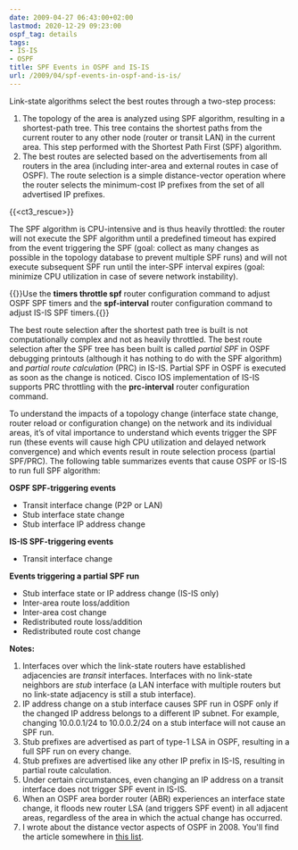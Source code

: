```yaml
---
date: 2009-04-27 06:43:00+02:00
lastmod: 2020-12-29 09:23:00
ospf_tag: details
tags:
- IS-IS
- OSPF
title: SPF Events in OSPF and IS-IS
url: /2009/04/spf-events-in-ospf-and-is-is/
---
```

Link-state algorithms select the best routes through a two-step process:

1.  The topology of the area is analyzed using SPF algorithm, resulting in a shortest-path tree. This tree contains the shortest paths from the current router to any other node (router or transit LAN) in the current area. This step performed with the Shortest Path First (SPF) algorithm.
2.  The best routes are selected based on the advertisements from all routers in the area (including inter-area and external routes in case of OSPF). The route selection is a simple distance-vector operation where the router selects the minimum-cost IP prefixes from the set of all advertised IP prefixes.
<!--more-->
{{<ct3_rescue>}}

The SPF algorithm is CPU-intensive and is thus heavily throttled: the router will not execute the SPF algorithm until a predefined timeout has expired from the event triggering the SPF (goal: collect as many changes as possible in the topology database to prevent multiple SPF runs) and will not execute subsequent SPF run until the inter-SPF interval expires (goal: minimize CPU utilization in case of severe network instability).

{{<note>}}Use the **timers throttle spf** router configuration command to adjust OSPF SPF timers and the **spf-interval** router configuration command to adjust IS-IS SPF timers.{{</note>}}

The best route selection after the shortest path tree is built is not computationally complex and not as heavily throttled. The best route selection after the SPF tree has been built is called *partial SPF* in OSPF debugging printouts (although it has nothing to do with the SPF algorithm) and *partial route calculation* (PRC) in IS-IS. Partial SPF in OSPF is executed as soon as the change is noticed. Cisco IOS implementation of IS-IS supports PRC throttling with the **prc-interval** router configuration command.

To understand the impacts of a topology change (interface state change, router reload or configuration change) on the network and its individual areas, it’s of vital importance to understand which events trigger the SPF run (these events will cause high CPU utilization and delayed network convergence) and which events result in route selection process (partial SPF/PRC). The following table summarizes events that cause OSPF or IS-IS to run full SPF algorithm:

**OSPF SPF-triggering events**
* Transit interface change (P2P or LAN)
* Stub interface state change
* Stub interface IP address change

**IS-IS SPF-triggering events**
* Transit interface change

**Events triggering a partial SPF run**
* Stub interface state or IP address change (IS-IS only)
* Inter-area route loss/addition
* Inter-area cost change
* Redistributed route loss/addition
* Redistributed route cost change

**Notes:**

1.  Interfaces over which the link-state routers have established adjacencies are *transit* interfaces. Interfaces with no link-state neighbors are *stub* interface (a LAN interface with multiple routers but no link-state adjacency is still a stub interface).
2.  IP address change on a stub interface causes SPF run in OSPF only if the changed IP address belongs to a different IP subnet. For example, changing 10.0.0.1/24 to 10.0.0.2/24 on a stub interface will not cause an SPF run.
3.  Stub prefixes are advertised as part of type-1 LSA in OSPF, resulting in a full SPF run on every change.
4.  Stub prefixes are advertised like any other IP prefix in IS-IS, resulting in partial route calculation.
3.  Under certain circumstances, even changing an IP address on a transit interface does not trigger SPF event in IS-IS.
4.  When an OSPF area border router (ABR) experiences an interface state change, it floods new router LSA (and triggers SPF event) in all adjacent areas, regardless of the area in which the actual change has occurred.
5.  I wrote about the distance vector aspects of OSPF in 2008. You'll find the article somewhere in [this list](/kb/Internet/).

